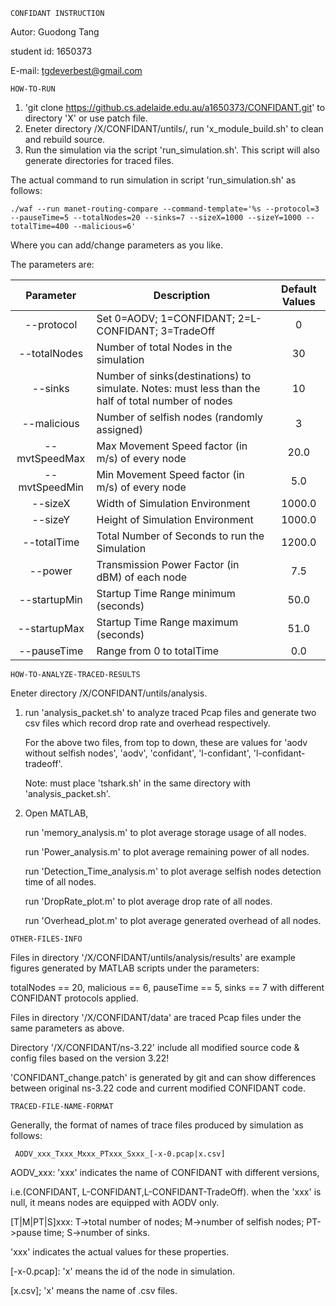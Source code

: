 ```
CONFIDANT INSTRUCTION
```
Autor: Guodong Tang

student id: 1650373

E-mail: tgdeverbest@gmail.com


```
HOW-TO-RUN
```
1. 'git clone https://github.cs.adelaide.edu.au/a1650373/CONFIDANT.git' to directory 'X' or use patch file.
2.  Eneter directory /X/CONFIDANT/untils/, run 'x_module_build.sh' to clean and rebuild source.
3.  Run the simulation via the script 'run_simulation.sh'. This script will also generate directories for traced files.

The actual command to run simulation in script 'run_simulation.sh' as follows:
```
./waf --run manet-routing-compare --command-template='%s --protocol=3 --pauseTime=5 --totalNodes=20 --sinks=7 --sizeX=1000 --sizeY=1000 --totalTime=400 --malicious=6'
```
Where you can add/change parameters as you like. 

The parameters are:

| Parameter     | Description 																		| Default Values |
|:-------------:|-------------------------------------------------|:--------------:|
| --protocol		|	Set 0=AODV; 1=CONFIDANT; 2=L-CONFIDANT; 3=TradeOff 		|0							 |
| --totalNodes	|	Number of total Nodes in the simulation					|30							 |
| --sinks				|	Number of sinks(destinations) to simulate. Notes: must less than the half of total number of nodes		 		|10							 |
| --malicious		|	Number of selfish nodes (randomly assigned) 	|3							 |
| --mvtSpeedMax		|	Max Movement Speed factor (in m/s) of every node		|20.0						 |
| --mvtSpeedMin		|	Min Movement Speed factor (in m/s) of every node		|5.0						 |
| --sizeX				|	Width of Simulation Environment									|1000.0					 |
| --sizeY				|	Height of Simulation Environment								|1000.0					 |
| --totalTime		|	Total Number of Seconds to run the Simulation		|1200.0						 |
| --power				|	Transmission Power Factor (in dBM) of each node |7.5						 |
| --startupMin	|	Startup Time Range minimum (seconds)						|50.0						 |
| --startupMax	|	Startup Time Range maximum (seconds)						|51.0						 |
| --pauseTime		|	Range from 0 to totalTime		|0.0						 |


```
HOW-TO-ANALYZE-TRACED-RESULTS
```
Eneter directory /X/CONFIDANT/untils/analysis.

1. run 'analysis_packet.sh' to analyze traced Pcap files and generate two csv files which record drop rate and overhead respectively.

   For the above two files, from top to down, these are values for 'aodv without selfish nodes', 'aodv', 'confidant', 'l-confidant', 'l-confidant-tradeoff'.

   Note: must place 'tshark.sh' in the same directory with 'analysis_packet.sh'.
   

2. Open MATLAB,

   run 'memory_analysis.m' to plot average storage usage of all nodes.

   run 'Power_analysis.m' to plot average remaining power of all nodes.
   
   run 'Detection_Time_analysis.m' to plot average selfish nodes detection time of all nodes.
   
   run 'DropRate_plot.m' to plot average drop rate of all nodes.
   
   run 'Overhead_plot.m' to plot average generated overhead of all nodes.
   

```
OTHER-FILES-INFO
 ```  
Files in directory '/X/CONFIDANT/untils/analysis/results' are example figures generated by MATLAB scripts under the parameters:

totalNodes == 20, malicious == 6, pauseTime == 5, sinks == 7 with different CONFIDANT protocols applied. 

Files in directory '/X/CONFIDANT/data' are traced Pcap files under the same parameters as above.

Directory '/X/CONFIDANT/ns-3.22' include all modified source code & config files based on the version 3.22!

'CONFIDANT_change.patch' is generated by git and can show differences between original ns-3.22 code and current modified CONFIDANT code.

```
TRACED-FILE-NAME-FORMAT
```
Generally, the format of names of trace files produced by simulation as follows:

```
 AODV_xxx_Txxx_Mxxx_PTxxx_Sxxx_[-x-0.pcap|x.csv]
```
AODV_xxx: 'xxx' indicates the name of CONFIDANT with different versions,

i.e.(CONFIDANT, L-CONFIDANT,L-CONFIDANT-TradeOff). when the 'xxx' is null, it means nodes are equipped with AODV only.

[T|M|PT|S]xxx: T->total number of nodes; M->number of selfish nodes; PT->pause time; S->number of sinks.

'xxx' indicates the actual values for these properties.

[-x-0.pcap]: 'x' means the id of the node in simulation.

[x.csv]; 'x' means the name of .csv files.







